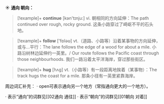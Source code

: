 ☀ <span class="category">**通向 朝向：**</span>
>[!example]+ <span class="vocabulary">**continue**</span> [kən'tɪnju:] 
> <span class="definition">vi. 朝相同的方向延伸：</span>The path continued over rough, rocky ground. 这条小路穿过了崎岖不平的石头地。

>[!example]+ <span class="vocabulary">**follow**</span> ['fɒləʊ] 
> <span class="definition">vt.（道路、小路等）沿着某事物的方向延伸，或与…平行：</span>The lane follows the edge of a wood for about a mile. 小路沿树林边延伸约一英里。/ Our route follows the Pacific coast through those neighbourhoods. 我们一路沿着太平洋海岸，穿过那些街区。

>[!example]+ <span class="vocabulary">**hug**</span> [hʌɡ] 
> <span class="definition">vt.（小路等）有一段距离地挨着（某事物）：</span>The track hugs the coast for a mile. 那条小径有一英里紧靠海岸。

周边词汇补充：
· open可表示通向另一个地方（常指通向更大的一个地方）。

· 表示“通向”的词群见[[02通向 通往]]
· 表示“朝向”的词群见[[01朝向 对着]]

